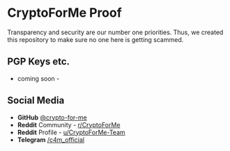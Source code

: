 # CryptoForMe Proof
Transparency and security are our number one priorities.
Thus, we created this repository to make sure no one here is getting scammed.

## PGP Keys etc.
- coming soon -

## Social Media
- **GitHub** [@crypto-for-me](https://github.com/crypto-for-me)
- **Reddit** Community - [r/CryptoForMe](https://www.reddit.com/r/CryptoForMe)
- **Reddit** Profile - [u/CryptoForMe-Team](https://www.reddit.com/user/CryptoForMe-Team)
- **Telegram** [/c4m_official](https://t.me/c4m_official)
